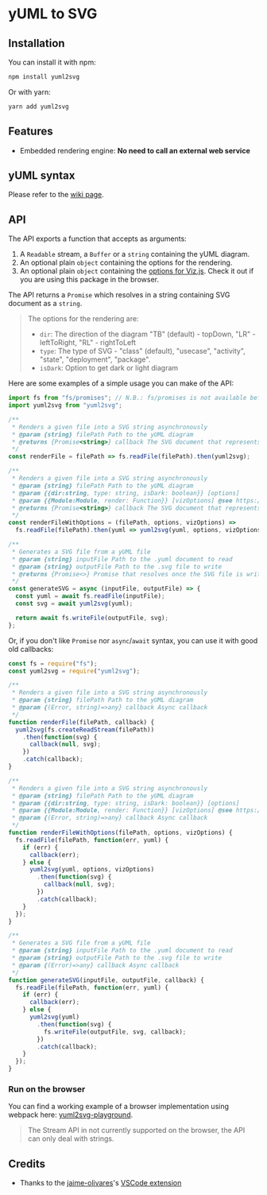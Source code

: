 # yUML to SVG

## Installation

You can install it with npm:

```bash
npm install yuml2svg
```

Or with yarn:

```bash
yarn add yuml2svg
```

## Features

* Embedded rendering engine: **No need to call an external web service**

## yUML syntax

Please refer to the
[wiki page](https://github.com/jaime-olivares/vscode-yuml/wiki).

## API

The API exports a function that accepts as arguments:

1.  A `Readable` stream, a `Buffer` or a `string` containing the yUML diagram.
2.  An optional plain `object` containing the options for the rendering.
3.  An optional plain `object` containing the
    [options for Viz.js](https://github.com/mdaines/viz.js/wiki/2.0.0-API).
    Check it out if you are using this package in the browser.

The API returns a `Promise` which resolves in a string containing SVG document
as a `string`.

> The options for the rendering are:
>
> * `dir`: The direction of the diagram "TB" (default) - topDown, "LR" -
>   leftToRight, "RL" - rightToLeft
> * `type`: The type of SVG - "class" (default), "usecase", "activity", "state",
>   "deployment", "package".
> * `isDark`: Option to get dark or light diagram

Here are some examples of a simple usage you can make of the API:

```js
import fs from "fs/promises"; // N.B.: fs/promises is not available before Node 10.0.0
import yuml2svg from "yuml2svg";

/**
 * Renders a given file into a SVG string asynchronously
 * @param {string} filePath Path to the yUML diagram
 * @returns {Promise<string>} callback The SVG document that represents the yUML diagram
 */
const renderFile = filePath => fs.readFile(filePath).then(yuml2svg);

/**
 * Renders a given file into a SVG string asynchronously
 * @param {string} filePath Path to the yUML diagram
 * @param {{dir:string, type: string, isDark: boolean}} [options]
 * @param {{Module:Module, render: Function}} [vizOptions] @see https://github.com/mdaines/viz.js/wiki/2.0.0-API
 * @returns {Promise<string>} callback The SVG document that represents the yUML diagram
 */
const renderFileWithOptions = (filePath, options, vizOptions) =>
  fs.readFile(filePath).then(yuml => yuml2svg(yuml, options, vizOptions));

/**
 * Generates a SVG file from a yUML file
 * @param {string} inputFile Path to the .yuml document to read
 * @param {string} outputFile Path to the .svg file to write
 * @returns {Promise<>} Promise that resolves once the SVG file is written
 */
const generateSVG = async (inputFile, outputFile) => {
  const yuml = await fs.readFile(inputFile);
  const svg = await yuml2svg(yuml);

  return await fs.writeFile(outputFile, svg);
};
```

Or, if you don't like `Promise` nor `async`/`await` syntax, you can use it with
good old callbacks:

```js
const fs = require("fs");
const yuml2svg = require("yuml2svg");

/**
 * Renders a given file into a SVG string asynchronously
 * @param {string} filePath Path to the yUML diagram
 * @param {(Error, string)=>any} callback Async callback
 */
function renderFile(filePath, callback) {
  yuml2svg(fs.createReadStream(filePath))
    .then(function(svg) {
      callback(null, svg);
    })
    .catch(callback);
}

/**
 * Renders a given file into a SVG string asynchronously
 * @param {string} filePath Path to the yUML diagram
 * @param {{dir:string, type: string, isDark: boolean}} [options]
 * @param {{Module:Module, render: Function}} [vizOptions] @see https://github.com/mdaines/viz.js/wiki/2.0.0-API
 * @param {(Error, string)=>any} callback Async callback
 */
function renderFileWithOptions(filePath, options, vizOptions) {
  fs.readFile(filePath, function(err, yuml) {
    if (err) {
      callback(err);
    } else {
      yuml2svg(yuml, options, vizOptions)
        .then(function(svg) {
          callback(null, svg);
        })
        .catch(callback);
    }
  });
}

/**
 * Generates a SVG file from a yUML file
 * @param {string} inputFile Path to the .yuml document to read
 * @param {string} outputFile Path to the .svg file to write
 * @param {(Error)=>any} callback Async callback
 */
function generateSVG(inputFile, outputFile, callback) {
  fs.readFile(filePath, function(err, yuml) {
    if (err) {
      callback(err);
    } else {
      yuml2svg(yuml)
        .then(function(svg) {
          fs.writeFile(outputFile, svg, callback);
        })
        .catch(callback);
    }
  });
}
```

### Run on the browser

You can find a working example of a browser implementation using webpack here:
[yuml2svg-playground](//github.com/aduh95/yuml2svg-playground).

> The Stream API in not currently supported on the browser, the API can only
> deal with strings.

## Credits

* Thanks to the [jaime-olivares](https://github.com/jaime-olivares)'s
  [VSCode extension](https://github.com/jaime-olivares/vscode-yuml)
